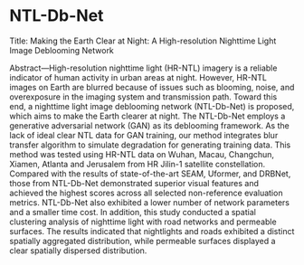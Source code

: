 # NTL-Db-Net

Title: Making the Earth Clear at Night: A High-resolution Nighttime Light Image Deblooming Network

Abstract—High-resolution nighttime light (HR-NTL) imagery is a reliable indicator of human activity in urban areas at night. However, HR-NTL images on Earth are blurred because of issues such as blooming, noise, and overexposure in the imaging system and transmission path. Toward this end, a nighttime light image deblooming network (NTL-Db-Net) is proposed, which aims to make the Earth clearer at night. The NTL-Db-Net employs a generative adversarial network (GAN) as its deblooming framework. As the lack of ideal clear NTL data for GAN training, our method integrates blur transfer algorithm to simulate degradation for generating training data. This method was tested using HR-NTL data on Wuhan, Macau, Changchun, Xiamen, Atlanta and Jerusalem from HR Jilin-1 satellite constellation. Compared with the results of state-of-the-art SEAM, Uformer, and DRBNet, those from NTL-Db-Net demonstrated superior visual features and achieved the highest scores across all selected non-reference evaluation metrics. NTL-Db-Net also exhibited a lower number of network parameters and a smaller time cost. In addition, this study conducted a spatial clustering analysis of nighttime light with road networks and permeable surfaces. The results indicated that nightlights and roads exhibited a distinct spatially aggregated distribution, while permeable surfaces displayed a clear spatially dispersed distribution.
